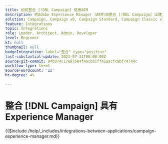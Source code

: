 ```yaml
---
title: 如何整合 [!DNL Campaign] 使用AEM
description: 將Adobe Experience Manager (AEM)與整合 [!DNL Campaign] 以建立及管理電子郵件行銷活動。
solution: Campaign, Campaign v8, Campaign Standard, Campaign Classic v7, Experience Manager, Experience Manager Forms
feature: Integrations
topic: Integrations
role: Leader, Architect, Admin, Developer
level: Beginner
kt: null
thumbnail: null
badgeIntegration: label="整合" type="positive"
last-substantial-update: 2023-07-31T00:00:00Z
source-git-commit: 94b074c17e976e4f4acbb1ff41aacfc9bf74744c
workflow-type: tm+mt
source-wordcount: '22'
ht-degree: 4%

---
```



# 整合 [!DNL Campaign] 具有Experience Manager

{{$include /help/_includes/integrations-between-applications/campaign-experience-manager.md}}
